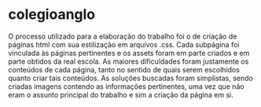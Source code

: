 # colegioanglo

O processo utilizado para a elaboração do trabalho foi o de criação de páginas html com sua estilização em arquivos .css. Cada subpágina foi vinculada às páginas pertinentes e os assets foram em parte criados e em parte obtidos da real escola. As maiores dificuldades foram justamente os conteúdos de cada página, tanto no sentido de quais serem escolhidos quanto criar tais conteúdos. As soluções buscadas foram simplistas, sendo criadas imagens contendo as informações pertinentes, uma vez que não eram o assunto principal do trabalho e sim a criação da página em si.